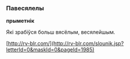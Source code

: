 ### Павесялелы
**прыметнік**

Які зрабіўся больш вясёлым, весялейшым.

<a rel="author">[http://rv-blr.com/](http://rv-blr.com/slounik.jsp?letterId=0&maskId=0&pageId=1985)</a>
